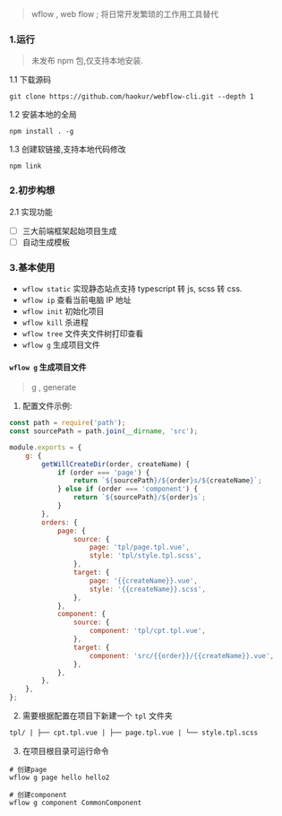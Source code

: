 > wflow , web flow ; 将日常开发繁琐的工作用工具替代

### 1.运行

> 未发布 npm 包,仅支持本地安装.

1.1 下载源码

```
git clone https://github.com/haokur/webflow-cli.git --depth 1
```

1.2 安装本地的全局

```
npm install . -g
```

1.3 创建软链接,支持本地代码修改

```
npm link
```

### 2.初步构想

2.1 实现功能

-   [ ] 三大前端框架起始项目生成
-   [ ] 自动生成模板

### 3.基本使用

-   `wflow static` 实现静态站点支持 typescript 转 js, scss 转 css.
-   `wflow ip` 查看当前电脑 IP 地址
-   `wflow init` 初始化项目
-   `wflow kill` 杀进程
-   `wflow tree` 文件夹文件树打印查看
-   `wflow g` 生成项目文件

#### `wflow g` 生成项目文件

> g , generate

1. 配置文件示例:

```javascript
const path = require('path');
const sourcePath = path.join(__dirname, 'src');

module.exports = {
    g: {
        getWillCreateDir(order, createName) {
            if (order === 'page') {
                return `${sourcePath}/${order}s/${createName}`;
            } else if (order === 'component') {
                return `${sourcePath}/${order}s`;
            }
        },
        orders: {
            page: {
                source: {
                    page: 'tpl/page.tpl.vue',
                    style: 'tpl/style.tpl.scss',
                },
                target: {
                    page: '{{createName}}.vue',
                    style: '{{createName}}.scss',
                },
            },
            component: {
                source: {
                    component: 'tpl/cpt.tpl.vue',
                },
                target: {
                    component: 'src/{{order}}/{{createName}}.vue',
                },
            },
        },
    },
};
```

2. 需要根据配置在项目下新建一个 `tpl` 文件夹

```html
tpl/ | ├── cpt.tpl.vue | ├── page.tpl.vue | └── style.tpl.scss
```

3. 在项目根目录可运行命令

```shell
# 创建page
wflow g page hello hello2

# 创建component
wflow g component CommonComponent
```
